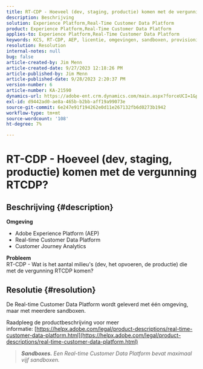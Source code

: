 ```yaml
---
title: RT-CDP - Hoeveel (dev, staging, productie) komen met de vergunning RTCDP?
description: Beschrijving
solution: Experience Platform,Real-Time Customer Data Platform
product: Experience Platform,Real-Time Customer Data Platform
applies-to: Experience Platform,Real-Time Customer Data Platform
keywords: KCS, RT-CDP, AEP, licentie, omgevingen, sandboxen, provisioning, Customer Journey Analytics, dev, staging, productie, Adobe Experience Platform
resolution: Resolution
internal-notes: null
bug: false
article-created-by: Jim Menn
article-created-date: 9/27/2023 12:18:26 PM
article-published-by: Jim Menn
article-published-date: 9/28/2023 2:20:37 PM
version-number: 6
article-number: KA-21590
dynamics-url: https://adobe-ent.crm.dynamics.com/main.aspx?forceUCI=1&pagetype=entityrecord&etn=knowledgearticle&id=4ffb62f5-2f5d-ee11-be6f-6045bd006268
exl-id: d9442ad0-ae8a-465b-b2bb-aff19a99073e
source-git-commit: 6e247e91f194262e0d11e267132fb6d0273b1942
workflow-type: tm+mt
source-wordcount: '108'
ht-degree: 7%

---
```


# RT-CDP - Hoeveel (dev, staging, productie) komen met de vergunning RTCDP?

## Beschrijving {#description}

<b>Omgeving</b>
- Adobe Experience Platform (AEP)
- Real-time Customer Data Platform
- Customer Journey Analytics




<b>Probleem</b>
<br>RT-CDP - Wat is het aantal milieu&#39;s (dev, het opvoeren, de productie) die met de vergunning RTCDP komen?<br>

## Resolutie {#resolution}


De Real-time Customer Data Platform wordt geleverd met één omgeving, maar met meerdere sandboxen.

Raadpleeg de productbeschrijving voor meer informatie: [https://helpx.adobe.com/legal/product-descriptions/real-time-customer-data-platform.html](https://helpx.adobe.com/legal/product-descriptions/real-time-customer-data-platform.html)


> <b>*Sandboxes.</b> Een Real-time Customer Data Platform bevat maximaal vijf sandboxen.*
